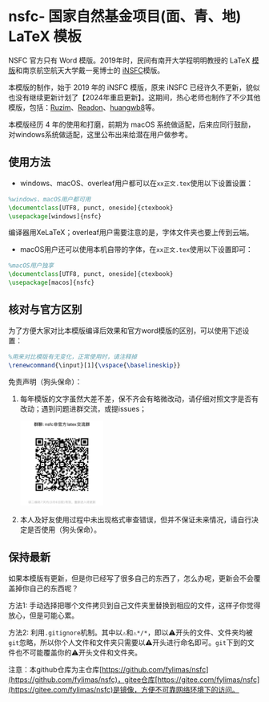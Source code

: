 # nsfc- 国家自然基金项目(面、青、地) LaTeX 模板

NSFC 官方只有 Word 模版。2019年时，民间有南开大学程明明教授的 LaTeX [模版](http://www.latexstudio.net/archives/9308)和南京航空航天大学戴一冕博士的 [iNSFC](https://github.com/YimianDai/iNSFC)模版。

本模版的制作，始于 2019 年的 iNSFC 模版，原来 iNSFC 已经许久不更新，貌似也没有继续更新计划了【2024年重启更新】。这期间，热心老师也制作了不少其他模版，包括：[Ruzim](https://github.com/Ruzim/NSFC-application-template-latex)、[Readon](https://github.com/Readon/NSFC-application-template-latex)、[huangwb8](https://github.com/huangwb8/ChineseResearchLaTeX)等。

本模版经历 4 年的使用和打磨，前期为 macOS 系统做适配，后来应同行鼓励，对windows系统做适配，这里公布出来给潜在用户做参考。

## 使用方法

- windows、macOS、overleaf用户都可以在`xx正文.tex`使用以下设置设置：

```latex
%windows、macOS用户都可用
\documentclass[UTF8, punct, oneside]{ctexbook}
\usepackage[windows]{nsfc}
```

编译器用XeLaTeX；overleaf用户需要注意的是，字体文件夹也要上传到云端。

- macOS用户还可以使用本机自带的字体，在`xx正文.tex`使用以下设置即可：

```latex
%macOS用户独享
\documentclass[UTF8, punct, oneside]{ctexbook}
\usepackage[macos]{nsfc}
```

## 核对与官方区别

为了方便大家对比本模版编译后效果和官方word模版的区别，可以使用下述设置：

```latex
%用来对比模版有无变化，正常使用时，请注释掉
\renewcommand{\input}[1]{\vspace{\baselineskip}}
```

免责声明（狗头保命）：

1. 每年模版的文字虽然大差不差，保不齐会有略微改动，请仔细对照文字是否有改动；遇到问题进群交流，或提issues；

   <img src="./figures/wechatgroup.JPG" alt="Image" width="166">

2. 本人及好友使用过程中未出现格式审查错误，但并不保证未来情况，请自行决定是否使用（狗头保命）。

   

## 保持最新

如果本模版有更新，但是你已经写了很多自己的东西了，怎么办呢，更新会不会覆盖掉你自己的东西呢？

方法1: 手动选择把哪个文件拷贝到自己文件夹里替换到相应的文件，这样子你觉得放心，但是可能心累。

方法2: 利用`.gitignore`机制。其中以`⚠︎`和`⚠︎*/*`，即以⚠︎开头的文件、文件夹均被`git`忽略，所以你个人文件和文件夹只需要以⚠︎开头进行命名即可。`git`下到的文件也不可能覆盖你的⚠︎开头文件和文件夹。

注意：本github仓库为主仓库[https://github.com/fylimas/nsfc](https://github.com/fylimas/nsfc)，gitee仓库[https://gitee.com/fylimas/nsfc](https://gitee.com/fylimas/nsfc)是镜像，方便不可靠网络环境下的访问。